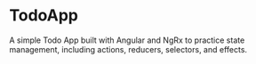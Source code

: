 # TodoApp
A simple Todo App built with Angular and NgRx to practice state management, including actions, reducers, selectors, and effects.

